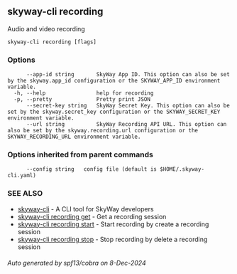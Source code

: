 ## skyway-cli recording

Audio and video recording

```
skyway-cli recording [flags]
```

### Options

```
      --app-id string       SkyWay App ID. This option can also be set by the skyway.app_id configuration or the SKYWAY_APP_ID environment variable.
  -h, --help                help for recording
  -p, --pretty              Pretty print JSON
      --secret-key string   SkyWay Secret Key. This option can also be set by the skyway.secret_key configuration or the SKYWAY_SECRET_KEY environment variable.
      --url string          SkyWay Recording API URL. This option can also be set by the skyway.recording.url configuration or the SKYWAY_RECORDING_URL environment variable.
```

### Options inherited from parent commands

```
      --config string   config file (default is $HOME/.skyway-cli.yaml)
```

### SEE ALSO

* [skyway-cli](skyway-cli.md)	 - A CLI tool for SkyWay developers
* [skyway-cli recording get](skyway-cli_recording_get.md)	 - Get a recording session
* [skyway-cli recording start](skyway-cli_recording_start.md)	 - Start recording by create a recording session
* [skyway-cli recording stop](skyway-cli_recording_stop.md)	 - Stop recording by delete a recording session

###### Auto generated by spf13/cobra on 8-Dec-2024
